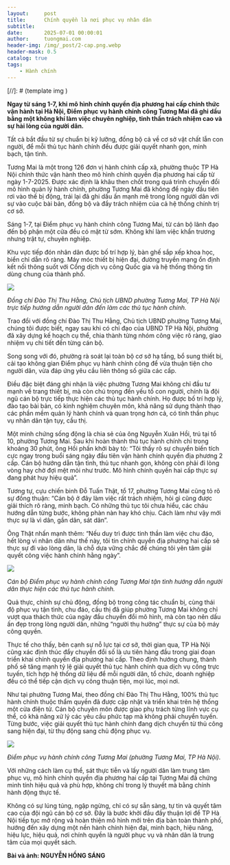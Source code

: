 ```yaml
---
layout:     post
title:      Chính quyền là nơi phục vụ nhân dân
subtitle:   
date:       2025-07-01 00:00:01
author:     tuongmai.com
header-img: /img/_post/2-cap.png.webp
header-mask: 0.5
catalog: true
tags:
    - Hành chính
---
```


[//]: # (template img ![]())

**Ngay từ sáng 1-7, khi mô hình chính quyền địa phương hai cấp chính thức vận hành tại Hà Nội, Điểm phục vụ hành chính công Tương Mai đã ghi dấu bằng một không khí làm việc chuyên nghiệp, tinh thần trách nhiệm cao và sự hài lòng của người dân.**

Tất cả bắt đầu từ sự chuẩn bị kỹ lưỡng, đồng bộ cả về cơ sở vật chất lẫn con người, để mỗi thủ tục hành chính đều được giải quyết nhanh gọn, minh bạch, tận tình.

Tương Mai là một trong 126 đơn vị hành chính cấp xã, phường thuộc TP Hà Nội chính thức vận hành theo mô hình chính quyền địa phương hai cấp từ ngày 1-7-2025. Được xác định là khâu then chốt trong quá trình chuyển đổi mô hình quản lý hành chính, phường Tương Mai đã không để ngày đầu tiên rơi vào thế bị động, trái lại đã ghi dấu ấn mạnh mẽ trong lòng người dân với sự vào cuộc bài bản, đồng bộ và đầy trách nhiệm của cả hệ thống chính trị cơ sở.

Sáng 1-7, tại Điểm phục vụ hành chính công Tương Mai, từ cán bộ lãnh đạo đến bộ phận một cửa đều có mặt từ sớm. Không khí làm việc khẩn trương nhưng trật tự, chuyên nghiệp.

Khu vực tiếp đón nhân dân được bố trí hợp lý, bàn ghế sắp xếp khoa học, biển chỉ dẫn rõ ràng. Máy móc thiết bị hiện đại, đường truyền mạng ổn định kết nối thông suốt với Cổng dịch vụ công Quốc gia và hệ thống thông tin dùng chung của thành phố.

![](https://file3.qdnd.vn/data/images/0/2025/07/01/upload_2232/nhs_5442.jpg?dpi=150&quality=100&w=870)

*Đồng chí Đào Thị Thu Hằng, Chủ tịch UBND phường Tương Mai, TP Hà Nội trực tiếp hướng dẫn người dân đến làm các thủ tục hành chính.*

Trao đổi với đồng chí Đào Thị Thu Hằng, Chủ tịch UBND phường Tương Mai, chúng tôi được biết, ngay sau khi có chỉ đạo của UBND TP Hà Nội, phường đã xây dựng kế hoạch cụ thể, chia thành từng nhóm công việc rõ ràng, giao nhiệm vụ chi tiết đến từng cán bộ.

Song song với đó, phường rà soát lại toàn bộ cơ sở hạ tầng, bổ sung thiết bị, cải tạo không gian Điểm phục vụ hành chính công để vừa thuận tiện cho người dân, vừa đáp ứng yêu cầu liên thông số giữa các cấp.

Điều đặc biệt đáng ghi nhận là việc phường Tương Mai không chỉ đầu tư mạnh về trang thiết bị, mà còn chú trọng đến yếu tố con người, chính là đội ngũ cán bộ trực tiếp thực hiện các thủ tục hành chính. Họ được bố trí hợp lý, đào tạo bài bản, có kinh nghiệm chuyên môn, khả năng sử dụng thành thạo các phần mềm quản lý hành chính và quan trọng hơn cả, có tinh thần phục vụ nhân dân tận tụy, cầu thị.

Một minh chứng sống động là chia sẻ của ông Nguyễn Xuân Hồi, trú tại tổ 10, phường Tương Mai. Sau khi hoàn thành thủ tục hành chính chỉ trong khoảng 30 phút, ông Hồi phấn khởi bày tỏ: “Tôi thấy rõ sự chuyển biến tích cực ngay trong buổi sáng ngày đầu tiên vận hành chính quyền địa phương 2 cấp. Cán bộ hướng dẫn tận tình, thủ tục nhanh gọn, không còn phải đi lòng vòng hay chờ đợi mệt mỏi như trước. Mô hình chính quyền hai cấp thực sự đang phát huy hiệu quả”.

Tương tự, cựu chiến binh Đỗ Tuấn Thật, tổ 17, phường Tương Mai cũng tỏ rõ sự đồng thuận: “Cán bộ ở đây làm việc rất trách nhiệm, hỏi gì cũng được giải thích rõ ràng, minh bạch. Có những thủ tục tôi chưa hiểu, các cháu hướng dẫn từng bước, không phàn nàn hay khó chịu. Cách làm như vậy mới thực sự là vì dân, gần dân, sát dân”.

Ông Thật nhấn mạnh thêm: “Nếu duy trì được tinh thần làm việc chu đáo, hết lòng vì nhân dân như thế này, tôi tin chính quyền địa phương hai cấp sẽ thực sự đi vào lòng dân, là chỗ dựa vững chắc để chúng tôi yên tâm giải quyết công việc hành chính hằng ngày”.

![](https://file3.qdnd.vn/data/images/0/2025/07/01/upload_2232/nhs_5444.jpg?dpi=150&quality=100&w=870)

*Cán bộ Điểm phục vụ hành chính công Tương Mai tận tình hướng dẫn người dân thực hiện các thủ tục hành chính.* 

Quả thực, chính sự chủ động, đồng bộ trong công tác chuẩn bị, cùng thái độ phục vụ tận tình, chu đáo, cầu thị đã giúp phường Tương Mai không chỉ vượt qua thách thức của ngày đầu chuyển đổi mô hình, mà còn tạo nên dấu ấn đẹp trong lòng người dân, những “người thụ hưởng” thực sự của bộ máy công quyền.

Thực tế cho thấy, bên cạnh sự nỗ lực tại cơ sở, thời gian qua, TP Hà Nội cũng xác định thúc đẩy chuyển đổi số là ưu tiên hàng đầu trong giai đoạn triển khai chính quyền địa phương hai cấp. Theo định hướng chung, thành phố sẽ tăng mạnh tỷ lệ giải quyết thủ tục hành chính qua dịch vụ công trực tuyến, tích hợp hệ thống dữ liệu để mỗi người dân, tổ chức, doanh nghiệp đều có thể tiếp cận dịch vụ công thuận tiện, mọi lúc, mọi nơi.

Như tại phường Tương Mai, theo đồng chí Đào Thị Thu Hằng, 100% thủ tục hành chính thuộc thẩm quyền đã được cập nhật và triển khai trên hệ thống một cửa điện tử. Cán bộ chuyên môn được giao phụ trách từng lĩnh vực cụ thể, có khả năng xử lý các yêu cầu phức tạp mà không phải chuyển tuyến. Từng bước, việc giải quyết thủ tục hành chính đang dịch chuyển từ thủ công sang hiện đại, từ thụ động sang chủ động phục vụ.

![](https://file3.qdnd.vn/data/images/0/2025/07/01/upload_2232/nhs_5446.jpg?dpi=150&quality=100&w=870)

*Điểm phục vụ hành chính công Tương Mai (phường Tương Mai, TP Hà Nội).*

Với những cách làm cụ thể, sát thực tiễn và lấy người dân làm trung tâm phục vụ, mô hình chính quyền địa phương hai cấp tại Tương Mai đã chứng minh tính hiệu quả và phù hợp, không chỉ trong lý thuyết mà bằng chính hành động thực tế.

Không có sự lúng túng, ngập ngừng, chỉ có sự sẵn sàng, tự tin và quyết tâm cao của đội ngũ cán bộ cơ sở. Đây là bước khởi đầu đầy thuận lợi để TP Hà Nội tiếp tục mở rộng và hoàn thiện mô hình mới trên địa bàn toàn thành phố, hướng đến xây dựng một nền hành chính hiện đại, minh bạch, hiệu năng, hiệu lực, hiệu quả, nơi chính quyền là người phục vụ và nhân dân là trung tâm của mọi quyết sách.

**Bài và ảnh: NGUYỄN HỒNG SÁNG**